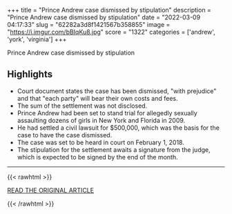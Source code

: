+++
title = "Prince Andrew case dismissed by stipulation"
description = "Prince Andrew case dismissed by stipulation"
date = "2022-03-09 04:17:33"
slug = "62282a3d8f1421567b358855"
image = "https://i.imgur.com/bBIqKu8.jpg"
score = "1322"
categories = ['andrew', 'york', 'virginia']
+++

Prince Andrew case dismissed by stipulation

## Highlights

- Court document states the case has been dismissed, "with prejudice" and that "each party" will bear their own costs and fees.
- The sum of the settlement was not disclosed.
- Prince Andrew had been set to stand trial for allegedly sexually assaulting dozens of girls in New York and Florida in 2009.
- He had settled a civil lawsuit for $500,000, which was the basis for the case to have the case dismissed.
- The case was set to be heard in court on February 1, 2018.
- The stipulation for the settlement awaits a signature from the judge, which is expected to be signed by the end of the month.

---

{{< rawhtml >}}
  <p class="article-category">
    <a target="_blank" href="https://abcnews.go.com/US/prince-andrew-case-dismissed-stipulation/story?id=83317636">READ THE ORIGINAL ARTICLE</a>
  </p>
{{< /rawhtml >}}
